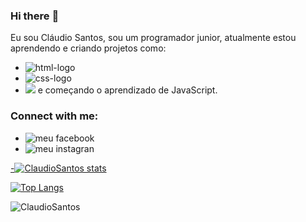 ### Hi there :notebook_with_decorative_cover:

Eu sou Cláudio Santos, sou um programador junior, atualmente estou aprendendo e criando projetos como:
<br>
- <img src="https://img.shields.io/badge/HTML-239120?style=for-the-badge&logo=html5&logoColor=white" alt="html-logo"/>
- <img src="https://img.shields.io/badge/CSS-239120?&style=for-the-badge&logo=css3&logoColor=white" alt="css-logo"/>
- <img src="https://img.shields.io/badge/JavaScript-323330?style=for-the-badge&logo=javascript&logoColor=F7DF1E"/> e começando o aprendizado de JavaScript.

### Connect with me:
- <img src="https://img.shields.io/badge/Facebook-1877F2?style=for-the-badge&logo=facebook&logoColor=white" alt="meu facebook"/><a href="https://www.facebook.com/ClaudioSantosOnline"></a>
- <img src="https://img.shields.io/badge/Instagram-E4405F?style=for-the-badge&logo=instagram&logoColor=white" alt="meu instagran"/><a href="https://www.instagram.com/claudio.r.santos/?hl=en">

-[![ClaudioSantos stats](https://github-readme-stats.vercel.app/api?username=claudiosantos73)](https://github.com/anuraghazra/github-readme-stats)

[![Top Langs](https://github-readme-stats.vercel.app/api/top-langs/?username=claudiosantos73)](https://github.com/anuraghazra/github-readme-stats)


![ClaudioSantos](https://komarev.com/ghpvc/?username=claudiosantos73)
